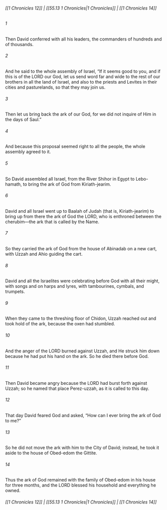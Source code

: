 
###### [[1 Chronicles 12]] | [[55.13 1 Chronicles|1 Chronicles]] | [[1 Chronicles 14]]

###### 1
Then David conferred with all his leaders, the commanders of hundreds and of thousands.
###### 2
And he said to the whole assembly of Israel, “If it seems good to you, and if this is of the LORD our God, let us send word far and wide to the rest of our brothers in all the land of Israel, and also to the priests and Levites in their cities and pasturelands, so that they may join us.
###### 3
Then let us bring back the ark of our God, for we did not inquire of Him in the days of Saul.”
###### 4
And because this proposal seemed right to all the people, the whole assembly agreed to it.
###### 5
So David assembled all Israel, from the River Shihor in Egypt to Lebo-hamath, to bring the ark of God from Kiriath-jearim.
###### 6
David and all Israel went up to Baalah of Judah (that is, Kiriath-jearim) to bring up from there the ark of God the LORD, who is enthroned between the cherubim—the ark that is called by the Name.
###### 7
So they carried the ark of God from the house of Abinadab on a new cart, with Uzzah and Ahio guiding the cart.
###### 8
David and all the Israelites were celebrating before God with all their might, with songs and on harps and lyres, with tambourines, cymbals, and trumpets.
###### 9
When they came to the threshing floor of Chidon, Uzzah reached out and took hold of the ark, because the oxen had stumbled.
###### 10
And the anger of the LORD burned against Uzzah, and He struck him down because he had put his hand on the ark. So he died there before God.
###### 11
Then David became angry because the LORD had burst forth against Uzzah; so he named that place Perez-uzzah, as it is called to this day.
###### 12
That day David feared God and asked, “How can I ever bring the ark of God to me?”
###### 13
So he did not move the ark with him to the City of David; instead, he took it aside to the house of Obed-edom the Gittite.
###### 14
Thus the ark of God remained with the family of Obed-edom in his house for three months, and the LORD blessed his household and everything he owned.

###### [[1 Chronicles 12]] | [[55.13 1 Chronicles|1 Chronicles]] | [[1 Chronicles 14]]
